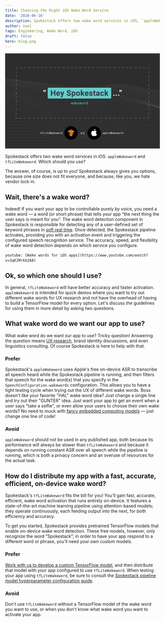 ```yaml
---
title: Choosing the Right iOS Wake Word Service
date: '2020-06-16'
description: Spokestack offers two wake word services in iOS, `appleWakeword` and `tfLiteWakeword`. Which should you use?
author: noel
tags: Engineering, Wake Word, iOS
draft: false
hero: blog.png
---
```


![Choosing the Right iOS Wake Word Service](blog.png)

Spokestack offers two wake word services in iOS: `appleWakeword` and `tfLiteWakeword`. Which should you use?

The answer, of course, is up to you! Spokestack always gives you options, because one size does not fit everyone, and because, like you, we hate vendor lock-in.

## Wait, there's a wake word?

Indeed! If you want your app to be controllable purely by voice, you need a wake word — a word (or short phrase) that tells your app “the next thing the user says is meant for you”. The wake word detection component in Spokestack is responsible for detecting any of a user-defined set of keyword phrases in [soft real time](https://en.wikipedia.org/wiki/Real-time_computing#Criteria_for_real-time_computing). Once detected, the Spokestack pipeline activates, providing you with an activation event and triggering the configured speech recognition service. The accuracy, speed, and flexibility of wake word detection depends on which service you configure.

`youtube: [Wake words for iOS apps](https://www.youtube.com/watch?v=3qKJMrkbZA8)`

## Ok, so which one should I use?

In general, `tfLiteWakeword` will have better accuracy and faster activation. `appleWakeword` is intended for quick demos where you want to try out different wake words for UX research and not have the overhead of having to build a TensorFlow model for every option. Let's discuss the guidelines for using them in more detail by asking two questions.

## What wake word do we want our app to use?

What wake word do we want our app to use? Tricky question! Answering the question means [UX research](/blog/user-research-for-voice-experiences), brand identity discussions, and even linguistics consulting. Of course Spokestack is here to help with that.

### Prefer

Spokestack's `appleWakeword` uses Apple's free on-device ASR to transcribe all speech heard while the Spokestack pipeline is running, and then filters that speech for the wake word(s) that you specify in the `SpeechConfiguration.wakewords` configuration. This allows you to have a tight testing cycle when trying out the UX of different wake words. Boss doesn't like your favorite "HAL" wake word idea? Just change a single line and try out their "GUNTER" idea. Just want your app to get an event when a user says "take a selfie", or even allow your users to choose their own wake words? No need to muck with [fancy embedded computing models](https://voicebot.ai/2020/05/29/new-voice-selfie-app-takes-photos-using-custom-phrases/) — just change one line of code!

### Avoid

`appleWakeword` should not be used in any published app, both because its performance will always be slower than `tfLiteWakeword` and because it depends on running constant ASR over all speech while the pipeline is running, which is both a privacy concern and an overuse of resources for the actual task.

## How do I distribute my app with a fast, accurate, efficient, on-device wake word?

Spokestack's `tfLiteWakeword` fits the bill for you! You'll gain fast, accurate, efficient, wake word activation that runs entirely on-device. It features a state-of-the-art machine learning pipeline using attention-based models; they operate continuously, each feeding output into the next, for both efficiency and accuracy.

To get you started, Spokestack provides pretrained TensorFlow models that enable on-device wake word detection. These free models, however, only recognize the word “Spokestack”; in order to have your app respond to a different word or phrase, you’ll need your own custom models.

### Prefer

[Work with us to develop a custom TensorFlow model](/docs/concepts/wakeword-models), and then distribute that model with your app configured to use `tfLiteWakeword`. When testing your app using `tfLiteWakeword`, be sure to consult the [Spokestack pipeline model hyperparameter configuration guide](/docs/concepts/pipeline-configuration).

### Avoid

Don't use `tfLiteWakeword` without a TensorFlow model of the wake word you want to use, or when you don't know what wake word you want to activate your app.

